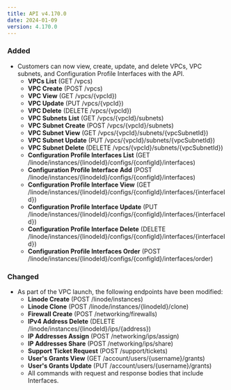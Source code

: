 ```yaml
---
title: API v4.170.0
date: 2024-01-09
version: 4.170.0
---
```


### Added

- Customers can now view, create, update, and delete VPCs, VPC subnets, and Configuration Profile Interfaces with the API.
  - **VPCs List** (GET /vpcs)
  - **VPC Create** (POST /vpcs)
  - **VPC View** (GET /vpcs/{vpcId})
  - **VPC Update** (PUT /vpcs/{vpcId})
  - **VPC Delete** (DELETE /vpcs/{vpcId})
  - **VPC Subnets List** (GET /vpcs/{vpcId}/subnets)
  - **VPC Subnet Create** (POST /vpcs/{vpcId}/subnets)
  - **VPC Subnet View** (GET /vpcs/{vpcId}/subnets/{vpcSubnetId})
  - **VPC Subnet Update** (PUT /vpcs/{vpcId}/subnets/{vpcSubnetId})
  - **VPC Subnet Delete** (DELETE /vpcs/{vpcId}/subnets/{vpcSubnetId})
  - **Configuration Profile Interfaces List** (GET /linode/instances/{linodeId}/configs/{configId}/interfaces)
  - **Configuration Profile Interface Add** (POST /linode/instances/{linodeId}/configs/{configId}/interfaces)
  - **Configuration Profile Interface View** (GET /linode/instances/{linodeId}/configs/{configId}/interfaces/{interfaceId})
  - **Configuration Profile Interface Update** (PUT /linode/instances/{linodeId}/configs/{configId}/interfaces/{interfaceId})
  - **Configuration Profile Interface Delete** (DELETE /linode/instances/{linodeId}/configs/{configId}/interfaces/{interfaceId})
  - **Configuration Profile Interfaces Order** (POST /linode/instances/{linodeId}/configs/{configId}/interfaces/order)

### Changed

- As part of the VPC launch, the following endpoints have been modified:
  - **Linode Create** (POST /linode/instances)
  - **Linode Clone** (POST /linode/instances/{linodeId}/clone)
  - **Firewall Create** (POST /networking/firewalls)
  - **IPv4 Address Delete** (DELETE /linode/instances/{linodeId}/ips/{address})
  - **IP Addresses Assign** (POST /networking/ips/assign)
  - **IP Addresses Share** (POST /networking/ips/share)
  - **Support Ticket Request** (POST /support/tickets)
  - **User's Grants View** (GET /account/users/{username}/grants)
  - **User's Grants Update** (PUT /account/users/{username}/grants)
  - All commands with request and response bodies that include Interfaces.